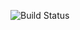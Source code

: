 ![Build Status](https://circleci.com/gh/ecohealthalliance/grits-net-mapper.svg?style=shield&circle-token=c4714a094e9304774ad75278d18e534853fbbeed)
